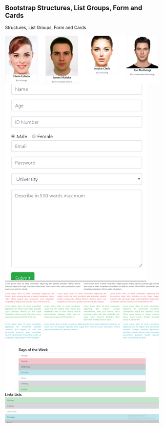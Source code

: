 <h2>Bootstrap Structures, List Groups, Form and Cards</h2>
<p>Structures, List Groups, Form and Cards</p>
<img src="img/cards.PNG" alt="Cards">
<img src="img/form.PNG" alt="Form">
<img src="img/structures.PNG" alt="Structures">
<img src="img/list%20groups.PNG" alt="List Groups">